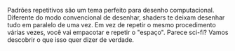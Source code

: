 Padrões repetitivos são um tema perfeito para desenho computacional. Diferente do modo convencional de desenhar, shaders te deixam desenhar tudo em paralelo de uma vez. Em vez de repetir o mesmo procedimento várias vezes, você vai empacotar e repetir o "espaço". Parece sci-fi? Vamos descobrir o que isso quer dizer de verdade.